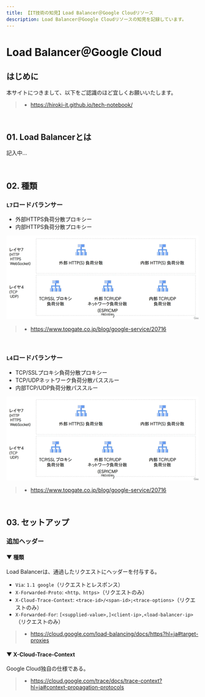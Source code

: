 ```yaml
---
title: 【IT技術の知見】Load Balancer＠Google Cloudリソース
description: Load Balancer＠Google Cloudリソースの知見を記録しています。
---
```


# Load Balancer＠Google Cloud

## はじめに

本サイトにつきまして、以下をご認識のほど宜しくお願いいたします。

> - https://hiroki-it.github.io/tech-notebook/

<br>

## 01. Load Balancerとは

記入中...

<br>

## 02. 種類

### `L7`ロードバランサー

- 外部HTTPS負荷分散プロキシー
- 内部HTTPS負荷分散プロキシー

![google_cloud_load_balancer](https://raw.githubusercontent.com/hiroki-it/tech-notebook-images/master/images/google_cloud_load_balancer.png)

> - https://www.topgate.co.jp/blog/google-service/20716

<br>

### `L4`ロードバランサー

- TCP/SSLプロキシ負荷分散プロキシー
- TCP/UDPネットワーク負荷分散パススルー
- 内部TCP/UDP負荷分散パススルー

![google_cloud_load_balancer](https://raw.githubusercontent.com/hiroki-it/tech-notebook-images/master/images/google_cloud_load_balancer.png)

> - https://www.topgate.co.jp/blog/google-service/20716

<br>

## 03. セットアップ

### 追加ヘッダー

#### ▼ 種類

Load Balancerは、通過したリクエストにヘッダーを付与する。

- `Via`: `1.1 google`（リクエストとレスポンス）
- `X-Forwarded-Proto`: `<http、https>`（リクエストのみ）
- `X-Cloud-Trace-Context`: `<trace-id>/<span-id>;<trace-options>`（リクエストのみ）
- `X-Forwarded-For`: `[<supplied-value>,]<client-ip>,<load-balancer-ip>`（リクエストのみ）

> - https://cloud.google.com/load-balancing/docs/https?hl=ja#target-proxies

#### ▼ X-Cloud-Trace-Context

Google Cloud独自の仕様である。

> - https://cloud.google.com/trace/docs/trace-context?hl=ja#context-propagation-protocols

<br>
